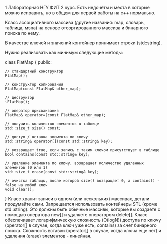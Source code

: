 1 Лабораторная НГУ ФИТ 2 курс.
Есть недочёты и места в которые можно исправить, но в общем для первой работы на c++ нормально.

Класс ассоциативного массива (другие названия: map, словарь, таблица, мэпа) на основе отсортированного массива и бинарного поиска по нему.

В качестве ключей и значений контейнер принимает строки (std::string).

Нужно реализовать как минимум следующие методы:

class FlatMap {
public:

    // стандартный конструктор
    FlatMap();

    // конструктор копирования
    FlatMap(const FlatMap& other_map);

    // деструктор
    ~FlatMap();

    // оператор присваивания
    FlatMap& operator=(const FlatMap& other_map);

    // получить количество элементов в таблице
    std::size_t size() const;

    // доступ / вставка элемента по ключу
    std::string& operator[](const std::string& key);

    // возвращает true, если запись с таким ключом присутствует в таблице
    bool contains(const std::string& key);

    // удаление элемента по ключу, возвращает количество удаленных элементов (0 или 1)
    std::size_t erase(const std::string& key);

    // очистка таблицы, после которой size() возвращает 0, а contains() - false на любой ключ
    void clear();
}
Класс хранит записи в одном (или нескольких) массивах, детали продумайте сами. Запрещается использовать контейнеры STL (кроме std::string). 
Это должны быть обычные массивы, которые вы создаете с помощью оператора new[] и удаляете оператором delete[].
Класс обеспечивает логарифмическую сложность (O(logN)) доступа по ключу (operator[] в случае, когда ключ уже есть, contains) за счет бинарного поиска.
Сложность вставки (operator[] в случае, когда ключа еще нет) и удаления (erase) элементов - линейная.
